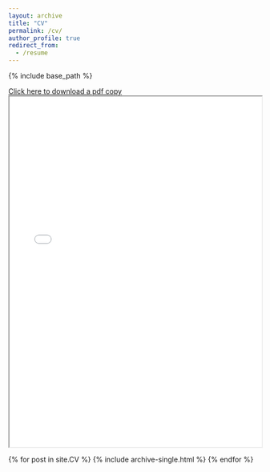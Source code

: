 ```yaml
---
layout: archive
title: "CV"
permalink: /cv/
author_profile: true
redirect_from:
  - /resume
---
```


{% include base_path %}
<body>
  <a href="/files/Shrestha_CV.pdf" download>Click here to download a pdf copy</a>
  <iframe src="/files/Shrestha_CV.pdf" width="100%" height="700px" marginwidth="0"> </iframe>
</body>

{% for post in site.CV %} 
  {% include archive-single.html %}
{% endfor %}
